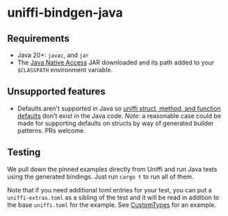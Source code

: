 # uniffi-bindgen-java

## Requirements

* Java 20+: `javac`, and `jar`
* The [Java Native Access](https://github.com/java-native-access/jna#download) JAR downloaded and its path added to your `$CLASSPATH` environment variable.

## Unsupported features

* Defaults aren't supported in Java so [uniffi struct, method, and function defaults](https://mozilla.github.io/uniffi-rs/proc_macro/index.html#default-values) don't exist in the Java code. *Note*: a reasonable case could be made for supporting defaults on structs by way of generated builder patterns. PRs welcome.

## Testing

We pull down the pinned examples directly from Uniffi and run Java tests using the generated bindings. Just run `cargo t` to run all of them.

Note that if you need additional toml entries for your test, you can put a `uniffi-extras.toml` as a sibling of the test and it will be read in addition to the base `uniffi.toml` for the example. See [CustomTypes](./tests/scripts/TestCustomTypes/) for an example.
